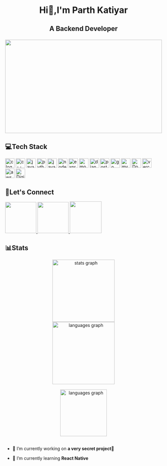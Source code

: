 <div align="center"> <h1>Hi👋,I'm Parth Katiyar</h1><h2>A Backend Developer</h2></div>

###
<img src="https://github.com/Anmol-Baranwal/Cool-GIFs-For-GitHub/assets/74038190/0c7eb6ed-663b-4ce4-bfbd-18239a38ba1b" align="center" width= "100%" height="300"/>

[//]: # (Yaha par kucch dekhne layak nahi hai bhai)

## 💻Tech Stack  
<div align="left">
  <img src="https://img.shields.io/badge/C-A8B9CC?logo=c&logoColor=black&style=for-the-badge" height="30" alt="c logo"  />
  <img src="https://img.shields.io/badge/c++-%2300599C.svg?style=for-the-badge&logo=c%2B%2B&logoColor=white" height="30" alt="c++ logo"  />
  <img src="https://img.shields.io/badge/java-%23ED8B00.svg?style=for-the-badge&logo=openjdk&logoColor=white" height="30" alt="java logo"  />
  <img src="https://img.shields.io/badge/Python-3776AB?logo=python&logoColor=white&style=for-the-badge" height="30" alt="python logo"  />
  <img src="https://img.shields.io/badge/JavaScript-F7DF1E?logo=javascript&logoColor=black&style=for-the-badge" height="30" alt="javascript logo"  />
  <img src="https://img.shields.io/badge/Node.js-339933?logo=nodedotjs&logoColor=white&style=for-the-badge" height="30" alt="nodejs logo"  />
  <img src="https://img.shields.io/badge/Express-000000?logo=express&logoColor=white&style=for-the-badge" height="30" alt="express logo"/>
  <img src="https://img.shields.io/badge/MongoDB-47A248?logo=mongodb&logoColor=white&style=for-the-badge" height="30" alt="mongodb logo"  />
  <img src="https://img.shields.io/badge/django-%23092E20.svg?style=for-the-badge&logo=django&logoColor=white" height="30" alt="django logo"  />
  <img src="https://img.shields.io/badge/Postman-FF6C37?logo=postman&logoColor=black&style=for-the-badge" height="30" alt="postman logo"  />
  <img src="https://img.shields.io/badge/Go-00ADD8?logo=go&logoColor=white&style=for-the-badge" height="30" alt="go logo"  />
  <img src="https://img.shields.io/badge/mysql-4479A1.svg?style=for-the-badge&logo=mysql&logoColor=white" height="30" alt="mysql logo"  />
  <img src="https://img.shields.io/badge/docker-%230db7ed.svg?style=for-the-badge&logo=docker&logoColor=white" height="30" alt="Docker logo"  />
  <img src="https://img.shields.io/badge/vercel-%23000000.svg?style=for-the-badge&logo=vercel&logoColor=white" height="30" alt="vercel logo"  />
  <img src="https://img.shields.io/badge/AWS-%23FF9900.svg?style=for-the-badge&logo=amazon-aws&logoColor=white" height="30" alt="aws logo"  />
  <img src="https://img.shields.io/badge/DigitalOcean-%230167ff.svg?style=for-the-badge&logo=digitalOcean&logoColor=white" height="30" alt="DigitalOcean logo"  />

</div>

###

## 🤝Let's Connect

<div align="left">
  <a href="https://www.linkedin.com/in/parthkatiyar" target="_blank">
    <img src="https://user-images.githubusercontent.com/74038190/235294012-0a55e343-37ad-4b0f-924f-c8431d9d2483.gif" width="100">
  </a>
  <a href="https://www.instagram.com/katiyar_parth_/" target="_blank">
    <img src="https://user-images.githubusercontent.com/74038190/235294013-a33e5c43-a01c-43f6-b44d-a406d8b4ab75.gif" width="100">
  </a>  
<a href="mailto:parthdev0101@gmail.com">
    <img src="https://github.com/Fyxod/fyxod/assets/140262636/cb0f74c5-b3a2-44c2-836c-be63d0f56025" width="102" />
  </a>

[//]: # (💦💦💦💦💦💦💦💦💦💦💦💦💋💋💋💋💋💋💋💋💋💋💋💋😘😘😘😘😘😘😘😘😘😘😘😘)

</div>

## 📊Stats

<div align="center">
  <img src="https://github-readme-stats.vercel.app/api?username=Fyxod&hide_title=false&hide_rank=false&show_icons=true&include_all_commits=true&count_private=true&disable_animations=false&theme=dracula&locale=en&hide_border=false" height="200" alt="stats graph"       
  /> <br>
  <img src="https://github-readme-stats.vercel.app/api/top-langs?username=Fyxod&locale=en&hide_title=false&layout=compact&card_width=320&langs_count=5&theme=dracula&hide_border=false" height="200" alt="languages graph"  /> <br><br>
  <img src="https://komarev.com/ghpvc/?username=fyxod&color=green" width="150" alt="languages graph"  />
</div>


<br>

- 🔭 I’m currently working on **a very secret project🤫** 


- 🌱 I’m currently learning **React Native**

###

